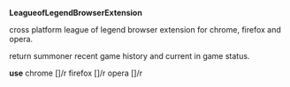 __LeagueofLegendBrowserExtension__

cross platform league of legend browser extension for chrome, firefox and opera.

return summoner recent game history and current in game status.

__use__
chrome  []/r
firefox []/r
opera   []/r

